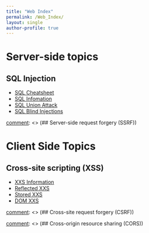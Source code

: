 ```yaml
---
title: "Web Index"
permalink: /Web_Index/
layout: single
author-profile: true
---
```

# Server-side topics
## SQL Injection

- [SQL Cheatsheet](/SQL-Cheatsheet/)
- [SQL Infomation](/SQL-Info/)
- [SQL Union Attack](/SQL-Union/)
- [SQL Blind Injections](/SQL-Blind/)

[comment]: <> (## Authentication)

[comment]: <> (## Directory Traversal)

[comment]: <> (## Command Injection)

[comment]: <> (## Business Logic Vulnerabilities)

[comment]: <> (## Information Disclosure)

[comment]: <> (## Access Control)

[comment]: <> (## File Upload Vulnerabilities)

[comment]: <> (## Server-side request forgery (SSRF))

[comment]: <> (## XXE Injection)

# Client Side Topics
## Cross-site scripting (XSS)

- [XXS Information](/XXS-Info/)
- [Reflected XXS](/XXS-Reflected/)
- [Stored XXS](/XSS-Stored/)
- [DOM XXS](/XXS-Dom/)

[comment]: <> (## Cross-site request forgery (CSRF))

[comment]: <> (## Cross-origin resource sharing (CORS))

[comment]: <> (## Clickjacking)

[comment]: <> (## DOM-based vulnerabilites)

[comment]: <> (## Web Sockets)
